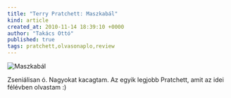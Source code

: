 ```yaml
---
title: "Terry Pratchett: Maszkabál"
kind: article
created_at: 2010-11-14 18:39:10 +0000
author: "Takács Ottó"
published: true
tags: pratchett,olvasonaplo,review
---
```

![Maszkabál](http://assets1.moly.hu/system/covers/normal/covers_86462.jpg)

Zseniálisan ó. Nagyokat kacagtam. Az egyik legjobb Pratchett, amit az idei félévben olvastam :)
